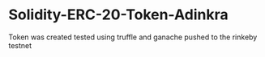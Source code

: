 # Solidity-ERC-20-Token-Adinkra

Token was created tested using truffle and ganache pushed to the rinkeby testnet
